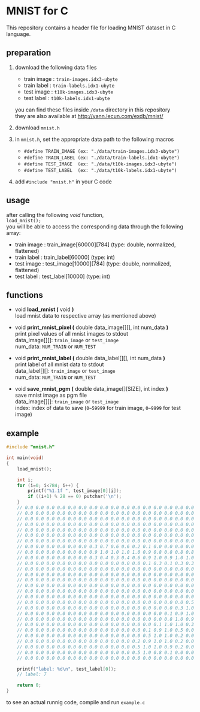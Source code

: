 # MNIST for C

This repository contains a header file for loading MNIST dataset in C language.


## preparation

1. download the following data files

	- train image : `train-images.idx3-ubyte`
	- train label : `train-labels.idx1-ubyte`
	- test image : `t10k-images.idx3-ubyte`
	- test label : `t10k-labels.idx1-ubyte`  

	you can find these files inside `/data` directory in this repository  
	they are also available at http://yann.lecun.com/exdb/mnist/

2. download `mnist.h`

3. in `mnist.h`, set the appropriate data path to the following macros

	- ```#define TRAIN_IMAGE (ex: "./data/train-images.idx3-ubyte")```
	- ```#define TRAIN_LABEL (ex: "./data/train-labels.idx1-ubyte")```
	- ```#define TEST_IMAGE  (ex: "./data/t10k-images.idx3-ubyte")```
	- ```#define TEST_LABEL  (ex: "./data/t10k-labels.idx1-ubyte")```

4. add `#include "mnist.h"` in your C code


## usage

after calling the following *void* function,  
`load_mnist();`  
you will be able to access the corresponding data through the following array:

- train image : train_image[60000][784] (type: double, normalized, flattened)
- train label : train_label[60000]      (type: int)
- test image  : test_image[10000][784]  (type: double, normalized, flattened)
- test label  : test_label[10000]       (type: int)


## functions

- void **load_mnist (** void **)**  
	load mnist data to respective array (as mentioned above)  

- void **print_mnist_pixel (** double data_image[][], int num_data **)**  
	print pixel values of all mnist images to stdout  
	data_image[][]: `train_image` or `test_image`  
	num_data: `NUM_TRAIN` or `NUM_TEST`  

- void **print_mnist_label (** double data_label[][], int num_data **)**  
	print label of all mnist data to stdout  
	data_label[][]: `train_image` or `test_image`  
	num_data: `NUM_TRAIN` or `NUM_TEST`  

- void **save_mnist_pgm (** double data_image[][SIZE], int index **)**  
	save mnist image as pgm file  
	data_image[][]: `train_image` or `test_image`  
	index: index of data to save (`0~59999` for train image, `0~9999` for test image)  


## example
```c
#include "mnist.h"

int main(void)
{
	load_mnist();

	int i;
	for (i=0; i<784; i++) {
		printf("%1.1f ", test_image[0][i]);
		if ((i+1) % 28 == 0) putchar('\n');
	}
	// 0.0 0.0 0.0 0.0 0.0 0.0 0.0 0.0 0.0 0.0 0.0 0.0 0.0 0.0 0.0 0.0 0.0 0.0 0.0 0.0 0.0 0.0 0.0 0.0 0.0 0.0 0.0 0.0 
	// 0.0 0.0 0.0 0.0 0.0 0.0 0.0 0.0 0.0 0.0 0.0 0.0 0.0 0.0 0.0 0.0 0.0 0.0 0.0 0.0 0.0 0.0 0.0 0.0 0.0 0.0 0.0 0.0 
	// 0.0 0.0 0.0 0.0 0.0 0.0 0.0 0.0 0.0 0.0 0.0 0.0 0.0 0.0 0.0 0.0 0.0 0.0 0.0 0.0 0.0 0.0 0.0 0.0 0.0 0.0 0.0 0.0 
	// 0.0 0.0 0.0 0.0 0.0 0.0 0.0 0.0 0.0 0.0 0.0 0.0 0.0 0.0 0.0 0.0 0.0 0.0 0.0 0.0 0.0 0.0 0.0 0.0 0.0 0.0 0.0 0.0 
	// 0.0 0.0 0.0 0.0 0.0 0.0 0.0 0.0 0.0 0.0 0.0 0.0 0.0 0.0 0.0 0.0 0.0 0.0 0.0 0.0 0.0 0.0 0.0 0.0 0.0 0.0 0.0 0.0 
	// 0.0 0.0 0.0 0.0 0.0 0.0 0.0 0.0 0.0 0.0 0.0 0.0 0.0 0.0 0.0 0.0 0.0 0.0 0.0 0.0 0.0 0.0 0.0 0.0 0.0 0.0 0.0 0.0 
	// 0.0 0.0 0.0 0.0 0.0 0.0 0.0 0.0 0.0 0.0 0.0 0.0 0.0 0.0 0.0 0.0 0.0 0.0 0.0 0.0 0.0 0.0 0.0 0.0 0.0 0.0 0.0 0.0 
	// 0.0 0.0 0.0 0.0 0.0 0.0 0.3 0.7 0.6 0.6 0.2 0.1 0.0 0.0 0.0 0.0 0.0 0.0 0.0 0.0 0.0 0.0 0.0 0.0 0.0 0.0 0.0 0.0 
	// 0.0 0.0 0.0 0.0 0.0 0.0 0.9 1.0 1.0 1.0 1.0 0.9 0.8 0.8 0.8 0.8 0.8 0.8 0.8 0.8 0.7 0.2 0.0 0.0 0.0 0.0 0.0 0.0 
	// 0.0 0.0 0.0 0.0 0.0 0.0 0.3 0.4 0.3 0.4 0.6 0.9 1.0 0.9 1.0 1.0 1.0 1.0 0.9 1.0 1.0 0.5 0.0 0.0 0.0 0.0 0.0 0.0 
	// 0.0 0.0 0.0 0.0 0.0 0.0 0.0 0.0 0.0 0.0 0.0 0.1 0.3 0.1 0.3 0.3 0.3 0.2 0.1 0.9 1.0 0.4 0.0 0.0 0.0 0.0 0.0 0.0 
	// 0.0 0.0 0.0 0.0 0.0 0.0 0.0 0.0 0.0 0.0 0.0 0.0 0.0 0.0 0.0 0.0 0.0 0.0 0.3 1.0 0.8 0.1 0.0 0.0 0.0 0.0 0.0 0.0 
	// 0.0 0.0 0.0 0.0 0.0 0.0 0.0 0.0 0.0 0.0 0.0 0.0 0.0 0.0 0.0 0.0 0.0 0.1 0.9 1.0 0.3 0.0 0.0 0.0 0.0 0.0 0.0 0.0 
	// 0.0 0.0 0.0 0.0 0.0 0.0 0.0 0.0 0.0 0.0 0.0 0.0 0.0 0.0 0.0 0.0 0.0 0.5 1.0 0.9 0.2 0.0 0.0 0.0 0.0 0.0 0.0 0.0 
	// 0.0 0.0 0.0 0.0 0.0 0.0 0.0 0.0 0.0 0.0 0.0 0.0 0.0 0.0 0.0 0.0 0.2 1.0 1.0 0.2 0.0 0.0 0.0 0.0 0.0 0.0 0.0 0.0 
	// 0.0 0.0 0.0 0.0 0.0 0.0 0.0 0.0 0.0 0.0 0.0 0.0 0.0 0.0 0.0 0.0 0.5 1.0 0.7 0.0 0.0 0.0 0.0 0.0 0.0 0.0 0.0 0.0 
	// 0.0 0.0 0.0 0.0 0.0 0.0 0.0 0.0 0.0 0.0 0.0 0.0 0.0 0.0 0.0 0.0 0.8 1.0 0.2 0.0 0.0 0.0 0.0 0.0 0.0 0.0 0.0 0.0 
	// 0.0 0.0 0.0 0.0 0.0 0.0 0.0 0.0 0.0 0.0 0.0 0.0 0.0 0.0 0.0 0.5 1.0 0.7 0.0 0.0 0.0 0.0 0.0 0.0 0.0 0.0 0.0 0.0 
	// 0.0 0.0 0.0 0.0 0.0 0.0 0.0 0.0 0.0 0.0 0.0 0.0 0.0 0.0 0.3 1.0 0.9 0.2 0.0 0.0 0.0 0.0 0.0 0.0 0.0 0.0 0.0 0.0 
	// 0.0 0.0 0.0 0.0 0.0 0.0 0.0 0.0 0.0 0.0 0.0 0.0 0.0 0.1 0.9 1.0 0.7 0.0 0.0 0.0 0.0 0.0 0.0 0.0 0.0 0.0 0.0 0.0 
	// 0.0 0.0 0.0 0.0 0.0 0.0 0.0 0.0 0.0 0.0 0.0 0.0 0.0 0.8 1.0 0.9 0.1 0.0 0.0 0.0 0.0 0.0 0.0 0.0 0.0 0.0 0.0 0.0 
	// 0.0 0.0 0.0 0.0 0.0 0.0 0.0 0.0 0.0 0.0 0.0 0.0 0.1 1.0 1.0 0.3 0.0 0.0 0.0 0.0 0.0 0.0 0.0 0.0 0.0 0.0 0.0 0.0 
	// 0.0 0.0 0.0 0.0 0.0 0.0 0.0 0.0 0.0 0.0 0.0 0.1 0.9 1.0 0.5 0.0 0.0 0.0 0.0 0.0 0.0 0.0 0.0 0.0 0.0 0.0 0.0 0.0 
	// 0.0 0.0 0.0 0.0 0.0 0.0 0.0 0.0 0.0 0.0 0.0 0.5 1.0 1.0 0.2 0.0 0.0 0.0 0.0 0.0 0.0 0.0 0.0 0.0 0.0 0.0 0.0 0.0 
	// 0.0 0.0 0.0 0.0 0.0 0.0 0.0 0.0 0.0 0.0 0.2 0.9 1.0 1.0 0.2 0.0 0.0 0.0 0.0 0.0 0.0 0.0 0.0 0.0 0.0 0.0 0.0 0.0 
	// 0.0 0.0 0.0 0.0 0.0 0.0 0.0 0.0 0.0 0.0 0.5 1.0 1.0 0.9 0.2 0.0 0.0 0.0 0.0 0.0 0.0 0.0 0.0 0.0 0.0 0.0 0.0 0.0 
	// 0.0 0.0 0.0 0.0 0.0 0.0 0.0 0.0 0.0 0.0 0.5 1.0 0.8 0.1 0.0 0.0 0.0 0.0 0.0 0.0 0.0 0.0 0.0 0.0 0.0 0.0 0.0 0.0 
	// 0.0 0.0 0.0 0.0 0.0 0.0 0.0 0.0 0.0 0.0 0.0 0.0 0.0 0.0 0.0 0.0 0.0 0.0 0.0 0.0 0.0 0.0 0.0 0.0 0.0 0.0 0.0 0.0

	printf("label: %d\n", test_label[0]);
	// label: 7

	return 0;
}
```
to see an actual runnig code, compile and run `example.c`